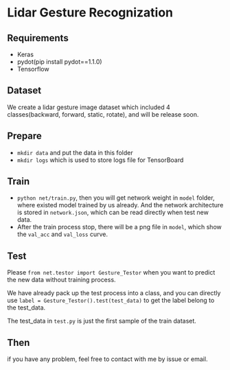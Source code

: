 # Lidar Gesture Recognization

## Requirements
- Keras
- pydot(pip install pydot==1.1.0)
- Tensorflow

## Dataset
We create a lidar gesture image dataset which included 4 classes(backward, forward, static, rotate), and will be release soon.

## Prepare
- `mkdir data` and put the data in this folder
- `mkdir logs` which is used to store logs file for TensorBoard

## Train
- `python net/train.py`, then you will get network weight in `model` folder, where existed model trained by us already. And the network architecture is stored in `network.json`, which can be read directly when test new data.
- After the train process stop, there will be a png file in `model`, which show the `val_acc` and `val_loss` curve.

## Test
Please `from net.testor import Gesture_Testor` when you want to predict the new data without training process.

We have already pack up the test process into a class, and you can directly use `label = Gesture_Testor().test(test_data)` to get the label belong to the test_data.

The test_data in `test.py` is just the first sample of the train dataset.

## Then
if you have any problem, feel free to contact with me by issue or email.
